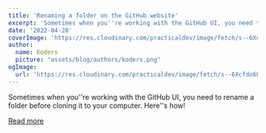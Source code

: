 ```yaml
---
title: 'Renaming a folder on the GitHub website'
excerpt: 'Sometimes when you''re working with the GitHub UI, you need to rename a folder before cloning it to your computer. Here''s how!'
date: '2022-04-28'
coverImage: 'https://res.cloudinary.com/practicaldev/image/fetch/s--6Xcfdo68--/c_imagga_scale,f_auto,fl_progressive,h_420,q_auto,w_1000/https://images.unsplash.com/photo-1583521214690-73421a1829a9%3Fixlib%3Drb-1.2.1%26ixid%3DMnwxMjA3fDB8MHxwaG90by1wYWdlfHx8fGVufDB8fHx8%26auto%3Dformat%26fit%3Dcrop%26w%3D1770%26q%3D80'
author:
  name: Koders
  picture: "assets/blog/authors/koders.png"
ogImage:
  url: 'https://res.cloudinary.com/practicaldev/image/fetch/s--6Xcfdo68--/c_imagga_scale,f_auto,fl_progressive,h_420,q_auto,w_1000/https://images.unsplash.com/photo-1583521214690-73421a1829a9%3Fixlib%3Drb-1.2.1%26ixid%3DMnwxMjA3fDB8MHxwaG90by1wYWdlfHx8fGVufDB8fHx8%26auto%3Dformat%26fit%3Dcrop%26w%3D1770%26q%3D80'
---
```


Sometimes when you''re working with the GitHub UI, you need to rename a folder before cloning it to your computer. Here''s how!

[Read more](https://dev.to/cassidoo/renaming-a-folder-on-the-github-website-5flb)
